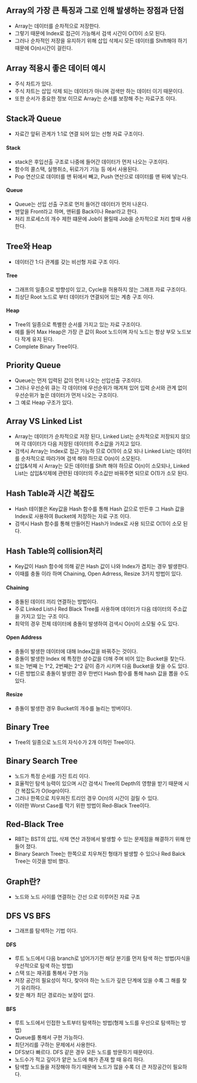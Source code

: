 ## Array의 가장 큰 특징과 그로 인해 발생하는 장점과 단점
- Array는 데이터를 순차적으로 저장한다.
- 그렇기 때문에 Index로 접근이 가능해서 검색 시간이 O(1)이 소모 된다.
- 그러나 순차적인 저장을 유지하기 위해 삽입 삭제시 모든 데이터를 Shift해야 하기 때문에 O(n)시간이 걸린다.


## Array 적용시 좋은 데이터 예시
- 주식 차트가 있다. 
- 주식 차트는 삽입 삭제 되는 데이터가 아니며 검색만 하는 데이터 이기 때문이다.
- 또한 순서가 중요한 정보 이므로 Array는 순서를 보장해 주는 자료구조 이다.

## Stack과 Queue
- 자료간 앞뒤 관계가 1:1로 연결 되어 있는 선형 자료 구조이다.

#### Stack
- stack은 후입선출 구조로 나중에 들어간 데이터가 먼저 나오는 구조이다.
- 함수의 콜스택, 실행취소, 뒤로가기 기능 등 에서 사용된다.
- Pop 연산으로 데이터를 맨 뒤에서 빼고, Push 연산으로 데이터를 맨 뒤에 넣는다.

#### Queue
- Queue는 선입 선출 구조로 먼저 들어간 데이터가 먼저 나온다.
- 맨앞을 Front라고 하며, 맨뒤를 Back이나 Rear라고 한다.
- 처리 프로세스의 개수 제한 떄문에 Job이 몰릴때 Job을 순차적으로 처리 할때 사용한다.

## Tree와 Heap
- 데이터간 1:다 관계를 갖는 비선형 자료 구조 이다.

#### Tree
- 그래프의 일종으로 방향성이 있고, Cycle을 허용하지 않는 그래프 자료 구조이다.
- 최상단 Root 노드로 부터 데이터가 연결되어 있는 계층 구조 이다.

#### Heap
- Tree의 일종으로 특별한 순서를 가지고 있는 자료 구조이다.
- 예를 들어 Max Heap은 가장 큰 값이 Root 노드이며 자식 노드는 항상 부모 노드보다 작게 유지 된다.
- Complete Binary Tree이다.

## Priority Queue
- Queue는 먼저 입력된 값이 먼저 나오는 선입선출 구조이다.
- 그러나 우선순위 큐는 각 데이터에 우선순위가 매겨져 있어 입력 순서와 관계 없이 우선순위가 높은 데이터가 먼저 나오는 구조이다.
- 그 예로 Heap 구조가 있다.

## Array VS Linked List
- Array는 데이터가 순차적으로 저장 된다, Linked List는 순차적으로 저장되지 않으며 각 데이터가 다음 저장된 데이터의 주소값을 가지고 있다.
- 검색시 Array는 Index로 접근 가능하 므로 O(1)이 소모 되나 Linked List는 데이터를 순차적으로 따라가며 검색 해야 하므로 O(n)이 소모된다.
- 삽입&삭제 시 Array는 모든 데이터를 Shift 해야 하므로 O(n)이 소모되나, Linked List는 삽입&삭제에 관련된 데이터의 주소값만 바꿔주면 되므로 O(1)가 소모 된다.

## Hash Table과 시간 복잡도
- Hash 테이블은 Key값을 Hash 함수를 통해 Hash 값으로 만든후 그 Hash 값을 Index로 사용하여 Bucket에 저장하는 자료 구조 이다.
- 검색시 Hash 함수를 통해 만들어진 Hash가 Index로 사용 되므로 O(1)이 소모 된다.

## Hash Table의 collision처리
- Key값이 Hash 함수에 의해 같은 Hash 값이 나와 Index가 겹치는 경우 발생한다.
- 이때를 충돌 이라 하며 Chaining, Open Adrress, Resize 3가지 방법이 있다.

#### Chaining
- 충돌된 데이터 끼리 연결하는 방법이다.
- 주로 Linked List나 Red Black Tree를 사용하며 데이터가 다음 데이터의 주소값을 가지고 있는 구조 이다.
- 최악의 경우 전체 데이터에 충돌이 발생하여 검색시 O(n)이 소모될 수도 있다.

#### Open Address
- 충돌이 발생한 데이터에 대해 Index값을 바꿔주는 것이다.
- 충돌이 발생한 Index 에 특정한 상수값을 더해 주며 비어 있는 Bucket을 찾는다.
- 또는 1번째 는 1^2, 2번째는 2^2 같이 증가 시키며 다음 Bucket을 찾을 수도 있다.
- 다른 방법으로 충돌이 발생한 경우 한번더 Hash 함수를 통해 hash 값을 뽑을 수도 있다.

#### Resize
- 충돌이 발생한 경우 Bucket의 개수를 늘리는 방버이다.

## Binary Tree
- Tree의 일종으로 노드의 자식수가 2개 이하인 Tree이다.

## Binary Search Tree
- 노드가 특정 순서를 가진 트리 이다.
- 효율적인 탐색 능력이 있으며 시간 검색시 Tree의 Depth의 영향을 받기 때문에 시간 복잡도가 O(logn)이다.
- 그러나 한쪽으로 치우져진 트리인 경우 O(n)의 시간이 걸릴 수 있다.
- 이러한 Worst Case를 막기 위한 방법이 Red-Black Tree이다.

## Red-Black Tree
- RBT는 BST의 삽입, 삭제 연산 과정에서 발생할 수 있는 문제점을 해결하기 위해 만들어 졌다.
- Binary Search Tree는 한쪽으로 치우쳐진 형태가 발생할 수 있으나 Red Balck Tree는 이것을 방비 했다.

## Graph란?
- 노드와 노드 사이를 연결하는 간선 으로 이루어진 자료 구조

## DFS VS BFS  
- 그래프를 탐색하는 기법 이다.

#### DFS
- 루트 노드에서 다음 branch로 넘어가기전 해당 분기를 먼저 탐색 하는 방법(자식을 우선적으로 탐색 하는 방법)
- 스택 또는 재귀를 통해서 구현 가능
- 저장 공간의 필요성이 적다, 찾아야 하는 노드가 깊은 단계에 있을 수록 그 해를 찾기 유리하다.
- 찾은 해가 최단 경로라는 보장이 없다.

#### BFS
- 루트 노드에서 인접한 노트부터 탐색하는 방법(형제 노드를 우선으로 탐색하는 방법)
- Queue를 통해서 구현 가능하다.
- 최단거리를 구하는 문제에서 사용한다.
- DFS보다 빠르다. DFS 같은 경우 모든 노드를 방문하기 때문이다.
- 노드수가 적고 깊이가 얕은 노드에 해가 존재 할 때 유리 하다.
- 탐색할 노드들을 저장해야 하기 때문에 노드가 많을 수록 더 큰 저장공간이 필요하다.